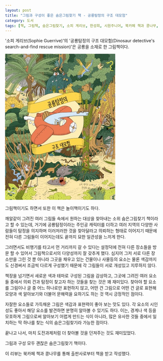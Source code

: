 ```yaml
---
layout: post
title: "그림과 구성이 좋은 숨은그림찾기 책 - 공룡탐정의 구조 대모험"
category: 도서
tags: [책, 그림책, 숨은그림찾기, 소피 게리브, 한성희, 시원주니어, 북카페 책과 콩나무, 서평]
---
```


'소피 게리브(Sophie Guerrive)'의
'공룡탐정의 구조 대모험(Dinosaur detective's search-and-find rescue mission)'은
공룡을 소재로 한 그림책이다.

![표지](/images/dinosaur-detectives-search-and-find-rescue-mission-picture-book-h480.jpg)

그림책이기도 하면서 또한 이 책은 놀이책이기도 하다.

깨알같이 그려진 여러 그림들 속에서 원하는 대상을 찾아내는 소위 숨은그림찾기 책이라고 할 수 있는데,
거기에 공룡탐정이라는 주인공 캐릭터를 더하고
여러 지역의 다양한 사람들이 탐정을 의지하며
이러저러한 것을 찾아달라고 의뢰하는 형태로 이어지기 때문에
전혀 다른 그림들이 이어지는데도 끝까지 묘한 일관성을 느끼게 한다.

그러면서도 비행기를 타고서 먼 거리까지 갈 수 있다는 설정덕에
전혀 다른 장소들을 방문 할 수 있어서
그림책으로서의 다양성까지 잘 갖추게 했다.
심지어 그저 서로 다른 장소만을 그린 것 뿐 아니라
그곳을 채우고 있는 건물이나 사물등의 요소는 물론
색감까지도 신경써서 조금씩 다르게 구성했기 때문에
각 그림들이 서로 개성있고 지루하지 않다.

책장을 넘기면서 새로운 색과 테마로 구성된 그림을 감상하고,
그곳에 그려진 여러 요소들 중에서
의뢰 건과 탐정이 찾고자 하는 것들을 찾는 것은 꽤 재미있다.
찾아야 할 요소를 그림이나 글 중 어느 하나로만 표현하지 않고,
어떤 건 그림으로 어떤 건 글로 표현해
모양과 색 알아보기와 더불어
문해력을 요하기도 하는 것 역시 긍정적인 점이다.

자잘한 요소들로 가득채운 그림은 색감과 표현력이 좋아 보는 맛도 있다.
각 요소의 시인성도 좋아서 해당 요소를 발견하면 분명히 알아볼 수 있기도 하다.
이는, 경계나 색 등을 모호하게 그림으로써 알아보기 어렵게 만드는 식이 아니라,
많은 유사한 것들 중에서 일치하는 딱 하나를 찾는 식의 숨은그림찾기라 가능한 점이다.

끝나고 나서,
마치 도전과제처럼 더 찾아볼 것을 던져주는 것도 재미있었다.

그림과 구성 모두 괜찮은 숨은그림찾기 책이다.



<div class="im im-info">
이 리뷰는 북카페 책과 콩나무를 통해 출판사로부터 책을 받고 작성했다.
</div>
